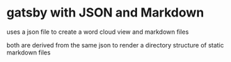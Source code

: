 # gatsby with JSON and Markdown

uses a json file to create a word cloud view and markdown files 

both are derived from the same json to render a directory structure of static markdown files

